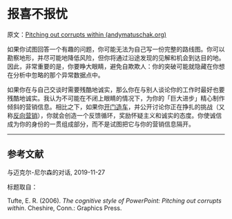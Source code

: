 # 报喜不报忧

原文：[Pitching out corrupts within (andymatuschak.org)](https://notes.andymatuschak.org/zqG92bvaL58AWMeL97jXaRd1Dm6hsfGvhAn)

如果你试图回答一个有趣的问题，你可能无法为自己写一份完整的路线图。你可以勘察地形，并尽可能地降低风险，但你将通过沿途发现的见解和机会到达目的地。因此，非常重要的是，你要睁大眼睛，避免自欺欺人：你的突破可能就隐藏在你想在分析中忽略的那个异常数据点中。

如果你在与自己交谈时需要残酷地诚实，那么你在与别人谈论你的工作时最好也要残酷地诚实。我认为不可能在不闭上眼睛的情况下，为你的「巨大进步」精心制作倾斜的营销信息。相比之下，如果你[开门造车](https://notes.andymatuschak.org/z21cgR9K3UcQ5a7yPsj2RUim3oM2TzdBByZu)，并公开讨论你正在挣扎的挑战（又称[反向营销](https://notes.andymatuschak.org/z4bK6LaSBRetDzuYkeCs3A8mJ8DufTbK4o6FS)），你就会创造一个反馈循环，奖励怀疑主义和诚实的态度。你使诚信成为你的身份的一贯组成部分，而不是试图把它与你的营销信息隔开。

------

## 参考文献

与迈克尔-尼尔森的对话, 2019-11-27

标题取自：

Tufte, E. R. (2006). *The cognitive style of PowerPoint: Pitching out corrupts within*. Cheshire, Conn.: Graphics Press.